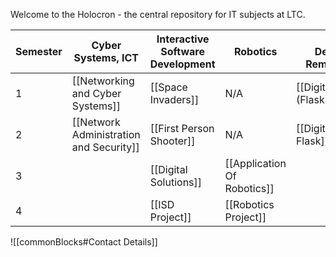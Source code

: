 
Welcome to the Holocron - the central repository for IT subjects at LTC. 

| Semester | Cyber Systems, ICT                      | Interactive Software Development | Robotics                    | Website Development<br>Remote Learning |
| -------- | --------------------------------------- | -------------------------------- | --------------------------- | -------------------------------------- |
| 1        | [[Networking and Cyber Systems]]        | [[Space Invaders]]               | N/A                         | [[Digital Assets (Flask)]]             |
| 2        | [[Network Administration and Security]] | [[First Person Shooter]]         | N/A                         | [[DigitalApplications-Flask]]          |
| 3        |                                         | [[Digital Solutions]]            | [[Application Of Robotics]] |                                        |
| 4        |                                         | [[ISD Project]]                  | [[Robotics Project]]        |                                        |

![[commonBlocks#Contact Details]]
